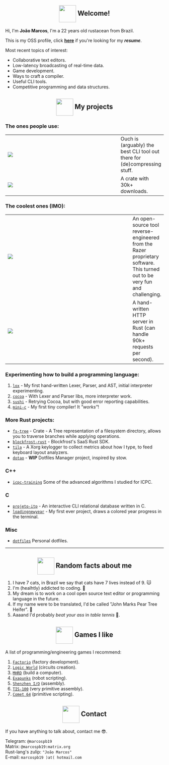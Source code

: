 <!--
  Images links:
    Godot Glasses:     https://i.imgur.com/i4aFkdF.png
    Godot Thinking:    https://i.imgur.com/ekBkvJA.png
    Godot Thumbs Up:   https://i.imgur.com/drB0jSb.png
    Godot Sunglasses:  https://i.imgur.com/Y65KVTs.png
    Godot Wink:        https://i.imgur.com/myYgqBu.png
-->

<!-- Welcome -->
<h2 align="center"><img align="center" src="https://i.imgur.com/drB0jSb.png" height="54px" />  Welcome!</h2>

Hi, I'm **João Marcos**, I'm a 22 years old rustacean from Brazil.

This is my OSS profile, click [**here**](https://cdn.statically.io/gh/marcospb19/marcospb19/master/joao_resume.pdf) if you're looking for my _**resume**_.

Most recent topics of interest:

- Collaborative text editors.
- Low-latency broadcasting of real-time data.
- Game development.
- Ways to craft a compiler.
- Useful CLI tools.
- Competitive programming and data structures.

<!-- Projects -->

<h2 align="center"><img align="center" src="https://i.imgur.com/ekBkvJA.png" height="54px" />  My projects</h2>

### The ones people use:

<table>
  <tr>
    <td width=430px><a href="https://github.com/ouch-org/ouch"><img src="https://github-readme-stats-marcospb19.vercel.app/api/pin/?username=ouch-org&repo=ouch&theme=dark" /></a></td>
    <td>
       Ouch is (arguably) the best CLI tool out there for (de)compressing stuff.
    </td>
  </tr>
  <tr>
    <td><a href="https://github.com/marcospb19/permissions"><img src="https://github-readme-stats-marcospb19.vercel.app/api/pin/?username=marcospb19&repo=permissions&theme=dark" /></a></td>
    <td>A crate with 30k+ downloads.
    </td>
  </tr>
</table>

### The coolest ones (IMO):

<table>
  <tr>
    <td width=430px><a href="https://github.com/marcospb19/dawctl"><img src="https://github-readme-stats-marcospb19.vercel.app/api/pin/?username=marcospb19&repo=dawctl&theme=dark" /></a></td>
    <td>
       An open-source tool reverse-engineered from the Razer proprietary software. This turned out to be very fun and challenging.
    </td>
  </tr>
  <tr>
    <td><a href="https://github.com/saiintbrisson/marquito"><img src="https://github-readme-stats-marcospb19.vercel.app/api/pin/?username=saiintbrisson&repo=marquito&theme=dark" /></a></td>
    <td>
      A hand-written HTTP server in Rust (can handle 90k+ requests per second).
    </td>
  </tr>
</table>

### Experimenting how to build a programming language:

1. [`lox`] - My first hand-written Lexer, Parser, and AST, initial interpreter experimenting.
2. [`cocoa`] - With Lexer and Parser libs, more interpreter work.
3. [`sushi`] - Retrying Cocoa, but with good error reporting capabilities.
4. [`mini-c`] - My first tiny compiler! It _"works"_!

### More Rust projects:

- [`fs-tree`] - Crate - A Tree representation of a filesystem directory, allows you to traverse branches while applying operations.
- [`blockfrost-rust`] - Blockfrost's SaaS Rust SDK.
- [`tila`] - A Xorg keylogger to collect metrics about how I type, to feed keyboard layout analyzers.
- [`dotao`] - <b>WIP</b> Dotfiles Manager project, inspired by stow.

### C++
- [`icpc-training`] Some of the advanced algorithms I studied for ICPC.

### C
- [`projeto-itp`] - An interactive CLI relational database written in C.
- [`loadingnewyear`] - My first ever project, draws a colored year progress in the terminal.

### Misc
- [`dotfiles`] Personal dotfiles.

[`fs-tree`]: https://github.com/marcospb19/fs-tree
[`dotao`]: https://github.com/marcospb19/dotao
[`tila`]: https://github.com/marcospb19/tila
[`blockfrost-rust`]: https://github.com/blockfrost/blockfrost-rust
[`lox`]: https://github.com/marcospb19/lox
[`cocoa`]: https://github.com/marcospb19/cocoa
[`sushi`]: https://github.com/marcospb19/sushi
[`mini-c`]: https://github.com/marcospb19/mini-c
[`icpc-training`]: https://github.com/marcospb19/icpc-training
[`loadingnewyear`]: https://github.com/marcospb19/loadingnewyear
[`projeto-itp`]: https://github.com/marcospb19/projeto-itp
[`dotfiles`]: https://github.com/marcospb19/dotfiles

---

<!-- Random facts about me -->
<h2 align="center"><img align="center" src="https://i.imgur.com/Y65KVTs.png" height="54px" />  Random facts about me</h2>

1. I have 7 cats, in Brazil we say that cats have 7 lives instead of 9. 🐱
2. I'm (healhtly) addicted to coding. 🙂
3. My dream is to work on a cool open source text editor or programming language in the future.
4. If my name were to be translated, I'd be called "John Marks Pear Tree Heifer". 🧐
5. Aaaand I'd probably _beat your ass_ in _table tennis_ 🏓.

<!-- Programming games I like -->
<h2 align="center"><img align="center" src="https://i.imgur.com/i4aFkdF.png" height="54px" />  Games I like</h2>

A list of programming/engineering games I recommend:

1. [`Factorio`](https://store.steampowered.com/app/427520/Factorio/) (factory development).
2. [`Logic World`](https://store.steampowered.com/app/1054340/Logic_World/) (circuits creation).
5. [`MHRD`](https://store.steampowered.com/app/576030/MHRD/) (build a computer).
3. [`Exapunks`](https://store.steampowered.com/app/716490/EXAPUNKS/) (robot scripting).
4. [`Shenzhen I/O`](https://store.steampowered.com/app/504210/SHENZHEN_IO/) (assembly).
6. [`TIS-100`](https://store.steampowered.com/app/370360/TIS100/) (very primitive assembly).
7. [`Comet 64`](https://store.steampowered.com/app/1397290/Comet_64/) (primitive scripting).

<!-- Contact -->
<h2 align="center"><img align="center" src="https://i.imgur.com/myYgqBu.png" height="54px" />  Contact</h2>

If you have anything to talk about, contact me 😎.

Telegram: `@marcospb19` \
Matrix: `@marcospb19:matrix.org` \
Rust-lang's zulip: `"João Marcos"` \
E-mail: `marcospb19 )at( hotmail.com`

